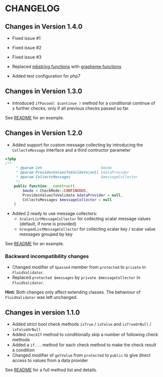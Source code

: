 # CHANGELOG

## Changes in Version 1.4.0

* Fixed issue #1
* Fixed issue #2
* Fixed issue #3

* Replaced [mbstring functions](http://php.net/manual/en/ref.mbstring.php) with [grapheme functions](http://php.net/manual/en/ref.intl.grapheme.php)
* Added test configuration for php7

## Changes in Version 1.3.0

* Introduced `ifPassed( $continue )` method for a conditional continue of x further checks, only if all previous checks passed so far.

See [README](./README.md#conditional-skip-of-checks) for an example.

## Changes in Version 1.2.0

* Added support for custom message collecting by introducing the `CollectsMessage` interface 
and a third contructor parameter

```php
<?php
/**
	 * @param int                           $mode
	 * @param ProvidesValuesToValidate|null $dataProvider
	 * @param CollectsMessages              $messageCollector
	 */
	public function __construct(
		$mode = CheckMode::CONTINUOUS,
		ProvidesValuesToValidate $dataProvider = null,
		CollectsMessages $messageCollector = null
	)
```

* Added 2 ready to use message collectors:
  * `ScalarListMessageCollector` for collecting scalar message values (default, if none is provided)
  * `GroupedListMessageCollector` for collecting scalar key / scalar value messages grouped by key

See [README](./README.md#usage-with-message-collectors) for an example.

### Backward incompatibility changes

* Changed modifier of `$passed` member from `protected` to `private` in `FluidValidator`.
* Replaced `protected $messages` by `private $messageCollector` in `FluidValidator`.

**Hint:** Both changes only affect extending classes. 
The behaviour of `FluidValidator` was left unchanged. 

## Changes in version 1.1.0

* Added strict bool check methods `isTrue` / `isFalse` and `isTrueOrNull` / `isFalseOrNull`
* Added `checkIf` method to conditionally skip a number of following check methods
* Added a `if...` method for each check method to make the check result a condition
* Changed modifier of `getValue` from `protected` to `public` to give direct access to values from a data provider

See [README](./README.md) for a full method list and details.